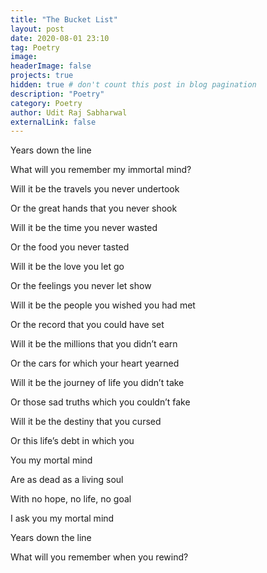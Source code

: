 ```yaml
---
title: "The Bucket List"
layout: post
date: 2020-08-01 23:10
tag: Poetry
image:
headerImage: false
projects: true
hidden: true # don't count this post in blog pagination
description: "Poetry"
category: Poetry
author: Udit Raj Sabharwal
externalLink: false
---
```


Years down the line

What will you remember my immortal mind?

Will it be the travels you never undertook

Or the great hands that you never shook

Will it be the time you never wasted

Or the food you never tasted

Will it be the love you let go

Or the feelings you never let show

Will it be the people you wished you had met

Or the record that you could have set

Will it be the millions that you didn’t earn

Or the cars for which your heart yearned

Will it be the journey of life you didn’t take

Or those sad truths which you couldn’t fake

Will it be the destiny that you cursed

Or this life’s debt in which you

You my mortal mind

Are as dead as a living soul

With no hope, no life, no goal

I ask you my mortal mind

Years down the line

What will you remember when you rewind?
